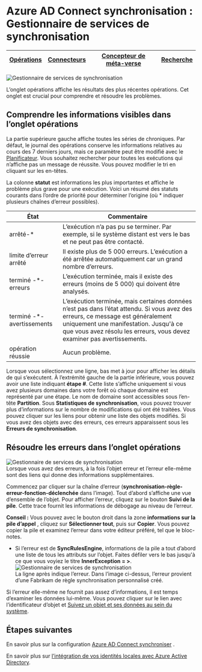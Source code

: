 <properties
    pageTitle="Azure AD Connect synchronisation : Gestionnaire de services de synchronisation UI | Microsoft Azure"
    description="Comprendre l’onglet opérations dans le Gestionnaire de services de synchronisation pour Azure AD Connect."
    services="active-directory"
    documentationCenter=""
    authors="andkjell"
    manager="femila"
    editor=""/>

<tags
    ms.service="active-directory"
    ms.workload="identity"
    ms.tgt_pltfrm="na"
    ms.devlang="na"
    ms.topic="article"
    ms.date="09/07/2016"
    ms.author="billmath"/>


# <a name="azure-ad-connect-sync-synchronization-service-manager"></a>Azure AD Connect synchronisation : Gestionnaire de services de synchronisation

[Opérations](active-directory-aadconnectsync-service-manager-ui-operations.md) | [Connecteurs](active-directory-aadconnectsync-service-manager-ui-connectors.md) | [Concepteur de méta-verse](active-directory-aadconnectsync-service-manager-ui-mvdesigner.md) | [Recherche](active-directory-aadconnectsync-service-manager-ui-mvsearch.md)
--- | --- | --- | ---

![Gestionnaire de services de synchronisation](./media/active-directory-aadconnectsync-service-manager-ui/operations.png)

L’onglet opérations affiche les résultats des plus récentes opérations. Cet onglet est crucial pour comprendre et résoudre les problèmes.

## <a name="understand-the-information-visible-in-the-operations-tab"></a>Comprendre les informations visibles dans l’onglet opérations
La partie supérieure gauche affiche toutes les séries de chroniques. Par défaut, le journal des opérations conserve les informations relatives au cours des 7 derniers jours, mais ce paramètre peut être modifié avec le [Planificateur](active-directory-aadconnectsync-feature-scheduler.md). Vous souhaitez rechercher pour toutes les exécutions qui n’affiche pas un message de réussite. Vous pouvez modifier le tri en cliquant sur les en-têtes.

La colonne **statut** est informations les plus importantes et affiche le problème plus grave pour une exécution. Voici un résumé des statuts courants dans l’ordre de priorité pour déterminer l’origine (où * indiquer plusieurs chaînes d’erreur possibles).

État | Commentaire
--- | ---
arrêté-* | L’exécution n’a pas pu se terminer. Par exemple, si le système distant est vers le bas et ne peut pas être contacté.
limite d’erreur arrêté | Il existe plus de 5 000 erreurs. L’exécution a été arrêtée automatiquement car un grand nombre d’erreurs.
terminé -\*-erreurs | L’exécution terminée, mais il existe des erreurs (moins de 5 000) qui doivent être analysés.
terminé -\*-avertissements | L’exécution terminée, mais certaines données n’est pas dans l’état attendu. Si vous avez des erreurs, ce message est généralement uniquement une manifestation. Jusqu'à ce que vous avez résolu les erreurs, vous devez examiner pas avertissements.
opération réussie | Aucun problème.

Lorsque vous sélectionnez une ligne, bas met à jour pour afficher les détails de qui s’exécutent. À l’extrémité gauche de la partie inférieure, vous pouvez avoir une liste indiquant **étape #**. Cette liste s’affiche uniquement si vous avez plusieurs domaines dans votre forêt où chaque domaine est représenté par une étape. Le nom de domaine sont accessibles sous l’en-tête **Partition**. Sous **Statistiques de synchronisation**, vous pouvez trouver plus d’informations sur le nombre de modifications qui ont été traitées. Vous pouvez cliquer sur les liens pour obtenir une liste des objets modifiés. Si vous avez des objets avec des erreurs, ces erreurs apparaissent sous les **Erreurs de synchronisation**.

## <a name="troubleshoot-errors-in-operations-tab"></a>Résoudre les erreurs dans l’onglet opérations
![Gestionnaire de services de synchronisation](./media/active-directory-aadconnectsync-service-manager-ui/errorsync.png)  
Lorsque vous avez des erreurs, à la fois l’objet erreur et l’erreur elle-même sont des liens qui donne des informations supplémentaires.

Commencez par cliquer sur la chaîne d’erreur (**synchronisation-règle-erreur-fonction-déclenchée** dans l’image). Tout d’abord s’affiche une vue d’ensemble de l’objet. Pour afficher l’erreur, cliquez sur le bouton **Suivi de la pile**. Cette trace fournit les informations de débogage au niveau de l’erreur.

**Conseil :** Vous pouvez avec le bouton droit dans la zone **informations sur la pile d’appel** , cliquez sur **Sélectionner tout**, puis sur **Copier**. Vous pouvez copier la pile et examinez l’erreur dans votre éditeur préféré, tel que le bloc-notes.

- Si l’erreur est de **SyncRulesEngine**, informations de la pile a tout d’abord une liste de tous les attributs sur l’objet. Faites défiler vers le bas jusqu'à ce que vous voyiez le titre **InnerException = >**.  
![Gestionnaire de services de synchronisation](./media/active-directory-aadconnectsync-service-manager-ui/errorinnerexception.png)  
La ligne après indique l’erreur. Dans l’image ci-dessus, l’erreur provient d’une Fabrikam de règle synchronisation personnalisé créé.

Si l’erreur elle-même ne fournit pas assez d’informations, il est temps d’examiner les données lui-même. Vous pouvez cliquer sur le lien avec l’identificateur d’objet et [Suivez un objet et ses données au sein du système](active-directory-aadconnectsync-service-manager-ui-connectors.md#follow-an-object-and-its-data-through-the-system).

## <a name="next-steps"></a>Étapes suivantes
En savoir plus sur la configuration [Azure AD Connect synchroniser](active-directory-aadconnectsync-whatis.md) .

En savoir plus sur [l’intégration de vos identités locales avec Azure Active Directory](active-directory-aadconnect.md).
